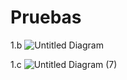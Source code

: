 # Pruebas
1.b
![Untitled Diagram](https://user-images.githubusercontent.com/69722554/125212158-e4125f80-e281-11eb-9671-c3f47d429715.png)

1.c
![Untitled Diagram (7)](https://user-images.githubusercontent.com/69722554/125212192-11f7a400-e282-11eb-9cf9-d460e193e5ca.png)

